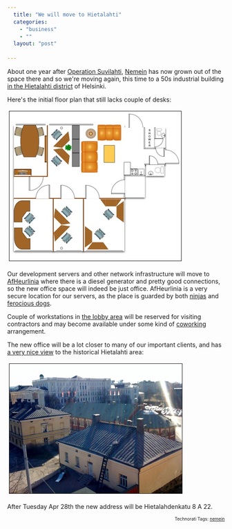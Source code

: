 ```yaml
---
  title: "We will move to Hietalahti"
  categories: 
    - "business"
    - ""
  layout: "post"

---
```

<p>
About one year after <a href="http://www.flickr.com/photos/bergie/sets/72157605966988998/">Operation Suvilahti</a>, <a href="http://nemein.com/en/">Nemein</a> has now grown out of the space there and so we're moving again, this time to a 50s industrial building <a href="http://tinyurl.com/nemein-hietalahdenkatu">in the Hietalahti district</a> of Helsinki.
</p><p>
Here's the initial floor plan that still lacks couple of desks:
</p><p>
<a href="/files/hietalahti.png" onclick="window.open('http://bergie.iki.fi/midcom-serveattachmentguid-c31f75ac30b811de8a4605fef68448794879/hietalahti.png','popup','width=784,height=680,scrollbars=no,resizable=yes,toolbar=no,directories=no,location=no,menubar=no,status=yes,left=0,top=0');return false"><img src="/files/hietalahti-tm.jpg" height="346" width="398" border="1" hspace="4" vspace="4" alt="Hietalahti office" title="Hietalahti office" /></a>
</p><p>
Our development servers and other network infrastructure will move to <a href="http://www.flickr.com/photos/bergie/2387260695/">AfHeurlinia</a> where there is a diesel generator and pretty good connections, so the new office space will indeed be just office. AfHeurlinia is a very secure location for our servers, as the place is guarded by both <a href="http://www.flickr.com/photos/bergie/2998952960/">ninjas</a> and <a href="http://www.flickr.com/photos/bergie/3365220959/">ferocious dogs</a>.
</p><p>
Couple of workstations in <a href="http://www.flickr.com/photos/bergie/3470591998/in/photostream/">the lobby area</a> will be reserved for visiting contractors and may become available under some kind of <a href="http://coworking.pbwiki.com/">coworking</a> arrangement.
</p><p>
The new office will be a lot closer to many of our important clients, and has <a href="http://www.flickr.com/photos/bergie/3469666361/">a very nice view</a> to the historical Hietalahti area:
</p><p>
<a href="/files/hietalahti-office-view.jpg" onclick="window.open('http://bergie.iki.fi/midcom-serveattachmentguid-c6e8c55830b811de8a4605fef68448794879/hietalahti-office-view.jpg','popup','width=800,height=600,scrollbars=no,resizable=yes,toolbar=no,directories=no,location=no,menubar=no,status=yes,left=0,top=0');return false"><img src="/files/hietalahti-office-view-tm.jpg" height="300" width="400" border="1" hspace="4" vspace="4" alt="View from the Hietalahti office" title="View from the Hietalahti office" /></a>
</p><p>
After Tuesday Apr 28th the new address will be Hietalahdenkatu 8 A 22.
</p>
<p style="text-align:right;font-size:10px;">Technorati Tags: <a href="http://www.technorati.com/tag/nemein" rel="tag">nemein</a></p>